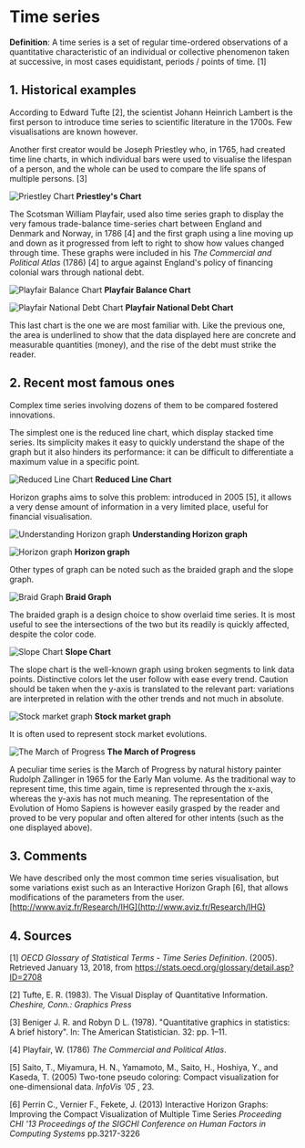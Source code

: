# Time series

**Definition**: A time series is a set of regular time-ordered observations of a quantitative characteristic of an individual or collective phenomenon taken at successive, in most cases equidistant, periods / points of time. [1]

## 1. Historical examples
According to Edward Tufte [2], the scientist Johann Heinrich Lambert is the first person to introduce time series to scientific literature in the 1700s. Few visualisations are known however.

Another first creator would be Joseph Priestley who, in 1765, had created time line charts, in which individual bars were used to visualise the lifespan of a person, and the whole can be used to compare the life spans of multiple persons. [3]

![Priestley Chart](/img/priestleychart.gif)
__Priestley's Chart__
 
The Scotsman William Playfair, used also time series graph to display the very famous  trade-balance time-series chart between England and Denmark and Norway, in 1786 [4] and the first graph using a line moving up and down as it progressed from left to right to show how values changed through time. These graphs were included in his *The Commercial and Political Atlas* (1786) [4] to argue against England's policy of financing colonial wars through national debt.

![Playfair Balance Chart](/img/playfairbalance.png)
__Playfair Balance Chart__


![Playfair National Debt Chart](/img/playfairnational-debt.jpg)
__Playfair National Debt Chart__

This last chart is the one we are most familiar with. Like the previous one, the area is underlined to show that the data displayed here are concrete and measurable quantities (money), and the rise of the debt must strike the reader.


## 2. Recent most famous ones
Complex time series involving dozens of them to be compared fostered innovations.

The simplest one is the reduced line chart, which display stacked time series. Its simplicity makes it easy to quickly understand the shape of the graph but it also hinders its performance: it can be difficult to differentiate a maximum value in a specific point.

![Reduced Line Chart](/img/reducedlinechart.PNG)
__Reduced Line Chart__

Horizon graphs aims to solve this problem: introduced in 2005 [5], it allows a very dense amount of information in a very limited place, useful for financial visualisation.

![Understanding Horizon graph](/img/horizongraphunderstand.PNG)
__Understanding Horizon graph__

![Horizon graph](/img/horizongraph.png)
__Horizon graph__


Other types of graph can be noted such as the braided graph and the slope graph.

![Braid Graph](/img/braidchart.PNG)
__Braid Graph__

The braided graph is a design choice to show overlaid time series. It is most useful to see the intersections of the two but its readily is quickly affected, despite the color code.


![Slope Chart](/img/slopechart.png)
__Slope Chart__

The slope chart is the well-known graph using broken segments to link data points. Distinctive colors let the user follow with ease every trend. Caution should be taken when the y-axis is translated to the relevant part: variations are interpreted in relation with the other trends and not much in absolute.

![Stock market graph](/img/bourse.png)
__Stock market graph__

It is often used to represent stock market evolutions.


![The March of Progress](/img/progress.png)
__The March of Progress__

A peculiar time series is the March of Progress by natural history painter Rudolph Zallinger in 1965 for the Early Man volume. As the traditional way to represent time, this time again, time is represented through the x-axis, whereas the y-axis has not much meaning. The representation of the Evolution of Homo Sapiens is however easily grasped by the reader and proved to be very popular and often altered for other intents (such as the one displayed above).

## 3. Comments
We have described only the most common time series visualisation, but some variations exist such as an Interactive Horizon Graph [6], that allows modifications of the parameters from the user. [http://www.aviz.fr/Research/IHG](http://www.aviz.fr/Research/IHG)

## 4. Sources

[1] *OECD Glossary of Statistical Terms - Time Series Definition*. (2005). Retrieved January 13, 2018, from https://stats.oecd.org/glossary/detail.asp?ID=2708

[2] Tufte, E. R. (1983). The Visual Display of Quantitative Information. *Cheshire, Conn.: Graphics Press*

[3] Beniger J. R. and Robyn D L. (1978). "Quantitative graphics in statistics: A brief history". In: The American Statistician. 32: pp. 1–11. 

[4] Playfair, W. (1786) *The Commercial and Political Atlas*.

[5] Saito, T., Miyamura, H. N., Yamamoto, M., Saito, H., Hoshiya, Y., and Kaseda, T. (2005) Two-tone pseudo coloring: Compact visualization for one-dimensional data. *InfoVis ’05* , 23.

[6] Perrin C., Vernier F., Fekete, J. (2013) Interactive Horizon Graphs: Improving the Compact Visualization of Multiple Time Series *Proceeding CHI '13 Proceedings of the SIGCHI Conference on Human Factors in Computing Systems* pp.3217-3226
